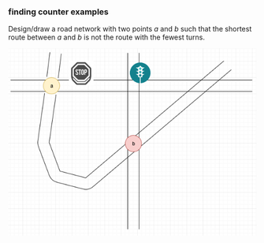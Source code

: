 ### finding counter examples

Design/draw a road network with two points _a_ and _b_ such that the shortest route between _a_ and _b_ is not the route with the fewest turns.

![drawing](./images/1.7.1-3.png)